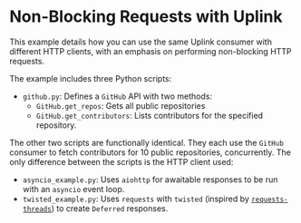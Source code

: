 # Non-Blocking Requests with Uplink

This example details how you can use the same Uplink consumer with different
HTTP clients, with an emphasis on performing non-blocking HTTP requests. 

The example includes three Python scripts:

- `github.py`: Defines a `GitHub` API with two methods:
    - `GitHub.get_repos`: Gets all public repositories
    - `GitHub.get_contributors`: Lists contributors for the specified repository.
    
The other two scripts are functionally identical. They each use the `GitHub` 
consumer to fetch contributors for 10 public repositories, concurrently. The
only difference between the scripts is the HTTP client used:

- `asyncio_example.py`: Uses `aiohttp` for awaitable responses to be run with
                        an `asyncio` event loop.
- `twisted_example.py`: Uses `requests` with `twisted` (inspired by
                        [`requests-threads`](https://github.com/requests/requests-threads))
                        to create `Deferred` responses.
    
  